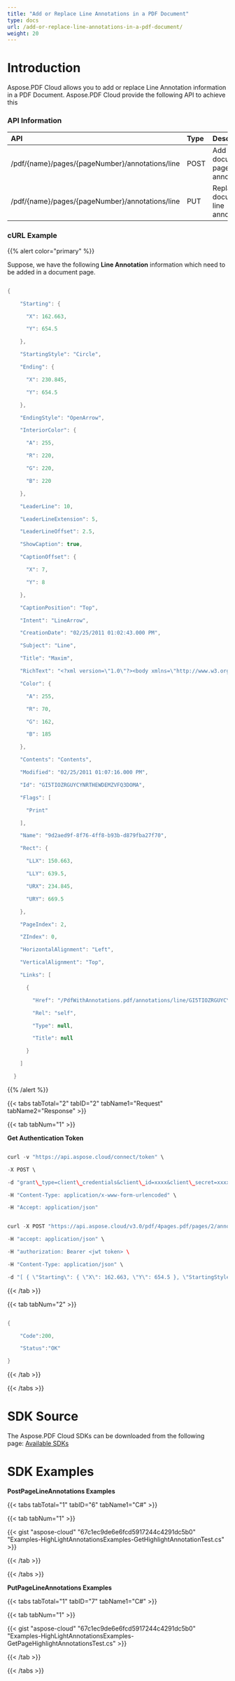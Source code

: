 ```yaml
---
title: "Add or Replace Line Annotations in a PDF Document"
type: docs
url: /add-or-replace-line-annotations-in-a-pdf-document/
weight: 20
---
```


# **Introduction**
Aspose.PDF Cloud allows you to add or replace Line Annotation information in a PDF Document. Aspose.PDF Cloud provide the following API to achieve this
### **API Information**

|**API**|**Type**|**Description**|**Swagger Link**|
| :- | :- | :- | :- |
|/pdf/{name}/pages/{pageNumber}/annotations/line|POST|Add document page line annotations.|[PostPageLineAnnotations](https://apireference.aspose.cloud/pdf/#/Annotations/PostPageLineAnnotations)|
|/pdf/{name}/pages/{pageNumber}/annotations/line|PUT|Replace document line annotation|[PutLineAnnotation](https://apireference.aspose.cloud/pdf/#/Annotations/PutLineAnnotation)|
### **cURL Example**
{{% alert color="primary" %}} 

Suppose, we have the following **Line Annotation** information which need to be added in a document page.

```java

{

    "Starting": {

      "X": 162.663,

      "Y": 654.5

    },

    "StartingStyle": "Circle",

    "Ending": {

      "X": 230.845,

      "Y": 654.5

    },

    "EndingStyle": "OpenArrow",

    "InteriorColor": {

      "A": 255,

      "R": 220,

      "G": 220,

      "B": 220

    },

    "LeaderLine": 10,

    "LeaderLineExtension": 5,

    "LeaderLineOffset": 2.5,

    "ShowCaption": true,

    "CaptionOffset": {

      "X": 7,

      "Y": 8

    },

    "CaptionPosition": "Top",

    "Intent": "LineArrow",

    "CreationDate": "02/25/2011 01:02:43.000 PM",

    "Subject": "Line",

    "Title": "Maxim",

    "RichText": "<?xml version=\"1.0\"?><body xmlns=\"http://www.w3.org/1999/xhtml\" xmlns:xfa=\"http://www.xfa.org/schema/xfa-data/1.0/\" xfa:APIVersion=\"Acrobat:7.0.0\" xfa:spec=\"2.0.2\" ><p><span style=\"text-decoration:;font-size:10.0pt\">Contents</span></p></body>",

    "Color": {

      "A": 255,

      "R": 70,

      "G": 162,

      "B": 185

    },

    "Contents": "Contents",

    "Modified": "02/25/2011 01:07:16.000 PM",

    "Id": "GI5TIOZRGUYCYNRTHEWDEMZVFQ3DOMA",

    "Flags": [

      "Print"

    ],

    "Name": "9d2aed9f-8f76-4ff8-b93b-d879fba27f70",

    "Rect": {

      "LLX": 150.663,

      "LLY": 639.5,

      "URX": 234.845,

      "URY": 669.5

    },

    "PageIndex": 2,

    "ZIndex": 0,

    "HorizontalAlignment": "Left",

    "VerticalAlignment": "Top",

    "Links": [

      {

        "Href": "/PdfWithAnnotations.pdf/annotations/line/GI5TIOZRGUYCYNRTHEWDEMZVFQ3DOMA",

        "Rel": "self",

        "Type": null,

        "Title": null

      }

    ]

  }

```

{{% /alert %}} 

{{< tabs tabTotal="2" tabID="2" tabName1="Request" tabName2="Response" >}}

{{< tab tabNum="1" >}}

**Get Authentication Token**

```java

curl -v "https://api.aspose.cloud/connect/token" \

-X POST \

-d "grant\_type=client\_credentials&client\_id=xxxx&client\_secret=xxxx" \

-H "Content-Type: application/x-www-form-urlencoded" \

-H "Accept: application/json"

```

```java

curl -X POST "https://api.aspose.cloud/v3.0/pdf/4pages.pdf/pages/2/annotations/line" \

-H "accept: application/json" \

-H "authorization: Bearer <jwt token> \

-H "Content-Type: application/json" \

-d "[ { \"Starting\": { \"X\": 162.663, \"Y\": 654.5 }, \"StartingStyle\": \"Circle\", \"Ending\": { \"X\": 230.845, \"Y\": 654.5 }, \"EndingStyle\": \"OpenArrow\", \"InteriorColor\": { \"A\": 255, \"R\": 220, \"G\": 220, \"B\": 220 }, \"LeaderLine\": 10, \"LeaderLineExtension\": 5, \"LeaderLineOffset\": 2.5, \"ShowCaption\": true, \"CaptionOffset\": { \"X\": 7, \"Y\": 8 }, \"CaptionPosition\": \"Top\", \"Intent\": \"LineArrow\", \"CreationDate\": \"02/25/2011 01:02:43.000 PM\", \"Subject\": \"Line\", \"Title\": \"Maxim\", \"RichText\": \"<?xml version=\\\"1.0\\\"?><body xmlns=\\\"http://www.w3.org/1999/xhtml\\\" xmlns:xfa=\\\"http://www.xfa.org/schema/xfa-data/1.0/\\\" xfa:APIVersion=\\\"Acrobat:7.0.0\\\" xfa:spec=\\\"2.0.2\\\" ><p><span style=\\\"text-decoration:;font-size:10.0pt\\\">Contents</span></p></body>\", \"Color\": { \"A\": 255, \"R\": 70, \"G\": 162, \"B\": 185 }, \"Contents\": \"Contents\", \"Modified\": \"02/25/2011 01:07:16.000 PM\", \"Id\": \"GI5TIOZRGUYCYNRTHEWDEMZVFQ3DOMA\", \"Flags\": [ \"Print\" ], \"Name\": \"9d2aed9f-8f76-4ff8-b93b-d879fba27f70\", \"Rect\": { \"LLX\": 150.663, \"LLY\": 639.5, \"URX\": 234.845, \"URY\": 669.5 }, \"PageIndex\": 2, \"ZIndex\": 0, \"HorizontalAlignment\": \"Left\", \"VerticalAlignment\": \"Top\", \"Links\": [ { \"Href\": \"/PdfWithAnnotations.pdf/annotations/line/GI5TIOZRGUYCYNRTHEWDEMZVFQ3DOMA\", \"Rel\": \"self\", \"Type\": null, \"Title\": null } ] }]"

```

{{< /tab >}}

{{< tab tabNum="2" >}}

```java

{

	"Code":200,

   	"Status":"OK"

}

```

{{< /tab >}}

{{< /tabs >}}
# **SDK Source**
The Aspose.PDF Cloud SDKs can be downloaded from the following page: [Available SDKs](/available-sdks-html/)
# **SDK Examples**
**PostPageLineAnnotations Examples**

{{< tabs tabTotal="1" tabID="6" tabName1="C#" >}}

{{< tab tabNum="1" >}}

{{< gist "aspose-cloud" "67c1ec9de6e6fcd5917244c4291dc5b0" "Examples-HighLightAnnotationsExamples-GetHighlightAnnotationTest.cs" >}}

{{< /tab >}}

{{< /tabs >}}

**PutPageLineAnnotations Examples**

{{< tabs tabTotal="1" tabID="7" tabName1="C#" >}}

{{< tab tabNum="1" >}}

{{< gist "aspose-cloud" "67c1ec9de6e6fcd5917244c4291dc5b0" "Examples-HighLightAnnotationsExamples-GetPageHighlightAnnotationsTest.cs" >}}

{{< /tab >}}

{{< /tabs >}}




